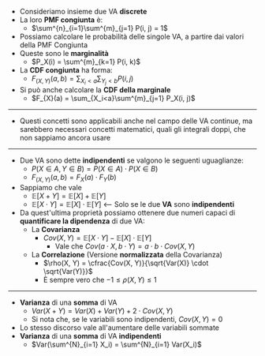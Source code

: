 * Consideriamo insieme due VA __discrete__
* La loro __PMF congiunta__ è:
	* $\sum^{n}_{i=1}\sum^{m}_{j=1} P(i, j) = 1$ 
* Possiamo calcolare le probabilità delle singole VA, a partire dai valori della PMF Congiunta
* Queste sono le __marginalità__
	* $P_X(i) = \sum^{m}_{k=1} P(i, k)$ 
* La __CDF congiunta__ ha forma:
	* $F_{(X, Y)}(a, b) = \sum_{X_i<a}\sum_{Y_j<b} P(i, j)$ 
* Si può anche calcolare la __CDF della marginale__
	* $F_{X}(a) = \sum_{X_i<a}\sum^{m}_{j=1} P_X(i, j)$ 
---
* Questi concetti sono applicabili anche nel campo delle VA continue, ma sarebbero necessari concetti matematici, quali gli integrali doppi, che non sappiamo ancora usare
---
* Due VA sono dette __indipendenti__ se valgono le seguenti uguaglianze:
	* $P(X \in A, Y \in B) = P(X \in A) \cdot P(X \in B)$ 
	* $F_{(X, Y)}(a, b) = F_{X}(a) \cdot F_{Y}(b)$ 
* Sappiamo che vale
	* $\mathbb{E}[X + Y] = \mathbb{E}[X] + \mathbb{E}[Y]$ 
	* $\mathbb{E}[X \cdot Y] = \mathbb{E}[X] \cdot \mathbb{E}[Y]$        <-- Solo se le due __VA__ sono __indipendenti__ 
* Da quest'ultima proprietà possiamo ottenere due numeri capaci di __quantificare la dipendenza__ di due VA:
	* La __Covarianza__
		* $Cov(X, Y) = \mathbb{E}[X \cdot Y] - \mathbb{E}[X] \cdot \mathbb{E}[Y]$ 
			* Vale che $Cov(a\cdot X, b \cdot Y) = a \cdot b \cdot Cov (X, Y)$ 
	* La __Correlazione__ (Versione __normalizzata__ della Covarianza)
		* $\rho(X, Y) = \cfrac{Cov(X, Y)}{\sqrt{Var(X)} \cdot \sqrt{Var(Y)}}$ 
		* È sempre vero che $-1 \leq \rho(X, Y) \leq 1$ 
---
* __Varianza__ di una __somma__ di VA
	* $Var(X + Y) = Var(X) + Var(Y) + 2 \cdot Cov(X, Y)$ 
	* Si nota che, se le variabili sono indipendenti, $Cov(X, Y) = 0$ 
* Lo stesso discorso vale all'aumentare delle variabili sommate
* __Varianza__ di una __somma__ di VA __indipendenti__
	* $Var(\sum^{N}_{i=1} X_i) = \sum^{N}_{i=1} Var(X_i)$ 